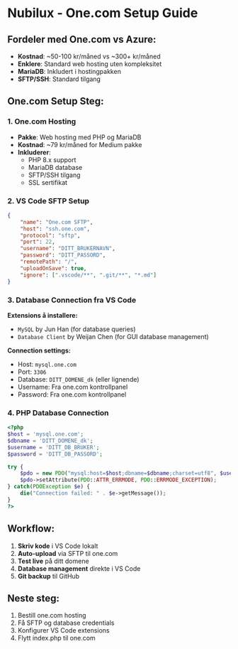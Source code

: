 # Nubilux - One.com Setup Guide

## Fordeler med One.com vs Azure:
- **Kostnad**: ~50-100 kr/måned vs ~300+ kr/måned
- **Enklere**: Standard web hosting uten kompleksitet
- **MariaDB**: Inkludert i hostingpakken
- **SFTP/SSH**: Standard tilgang

## One.com Setup Steg:

### 1. One.com Hosting
- **Pakke**: Web hosting med PHP og MariaDB
- **Kostnad**: ~79 kr/måned for Medium pakke
- **Inkluderer**: 
  - PHP 8.x support
  - MariaDB database
  - SFTP/SSH tilgang
  - SSL sertifikat

### 2. VS Code SFTP Setup
```json
{
    "name": "One.com SFTP",
    "host": "ssh.one.com",
    "protocol": "sftp",
    "port": 22,
    "username": "DITT_BRUKERNAVN",
    "password": "DITT_PASSORD",
    "remotePath": "/",
    "uploadOnSave": true,
    "ignore": [".vscode/**", ".git/**", "*.md"]
}
```

### 3. Database Connection fra VS Code
**Extensions å installere:**
- `MySQL` by Jun Han (for database queries)
- `Database Client` by Weijan Chen (for GUI database management)

**Connection settings:**
- Host: `mysql.one.com`
- Port: `3306`
- Database: `DITT_DOMENE_dk` (eller lignende)
- Username: Fra one.com kontrollpanel
- Password: Fra one.com kontrollpanel

### 4. PHP Database Connection
```php
<?php
$host = 'mysql.one.com';
$dbname = 'DITT_DOMENE_dk';
$username = 'DITT_DB_BRUKER';
$password = 'DITT_DB_PASSORD';

try {
    $pdo = new PDO("mysql:host=$host;dbname=$dbname;charset=utf8", $username, $password);
    $pdo->setAttribute(PDO::ATTR_ERRMODE, PDO::ERRMODE_EXCEPTION);
} catch(PDOException $e) {
    die("Connection failed: " . $e->getMessage());
}
?>
```

## Workflow:
1. **Skriv kode** i VS Code lokalt
2. **Auto-upload** via SFTP til one.com
3. **Test live** på ditt domene
4. **Database management** direkte i VS Code
5. **Git backup** til GitHub

## Neste steg:
1. Bestill one.com hosting
2. Få SFTP og database credentials
3. Konfigurer VS Code extensions
4. Flytt index.php til one.com